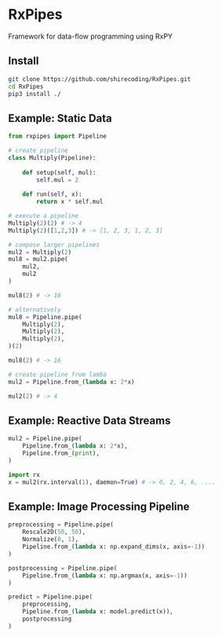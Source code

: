 # RxPipes
Framework for data-flow programming using RxPY

## Install

```bash
git clone https://github.com/shirecoding/RxPipes.git
cd RxPipes
pip3 install ./
```

## Example: Static Data

```python
from rxpipes import Pipeline

# create pipeline
class Multiply(Pipeline):
    
    def setup(self, mul):
        self.mul = 2
    
    def run(self, x):
        return x * self.mul

# execute a pipeline
Multiply(2)(2) # -> 4
Multiply(2)([1,2,3]) # -> [1, 2, 3, 1, 2, 3]

# compose larger pipelines
mul2 = Multiply(2)
mul8 = mul2.pipe(
    mul2,
    mul2
)

mul8(2) # -> 16

# alternatively
mul8 = Pipeline.pipe(
    Multiply(2),
    Multiply(2),
    Multiply(2),
)(2)

mul8(2) # -> 16

# create pipeline from lamba
mul2 = Pipeline.from_(lambda x: 2*x)

mul2(2) # -> 4
```

## Example: Reactive Data Streams

```python
mul2 = Pipeline.pipe(
    Pipeline.from_(lambda x: 2*x),
    Pipeline.from_(print),
)

import rx
x = mul2(rx.interval(1), daemon=True) # -> 0, 2, 4, 6, ....
```

## Example: Image Processing Pipeline

```python
preprocessing = Pipeline.pipe(
    Rescale2D(50, 50),
    Normalize(0, 1),
    Pipeline.from_(lambda x: np.expand_dims(x, axis=-1))
)

postprocessing = Pipeline.pipe(
    Pipeline.from_(lambda x: np.argmax(x, axis=-1))
)

predict = Pipeline.pipe(
    preprocessing,
    Pipeline.from_(lambda x: model.predict(x)),
    postprocessing
)
```
